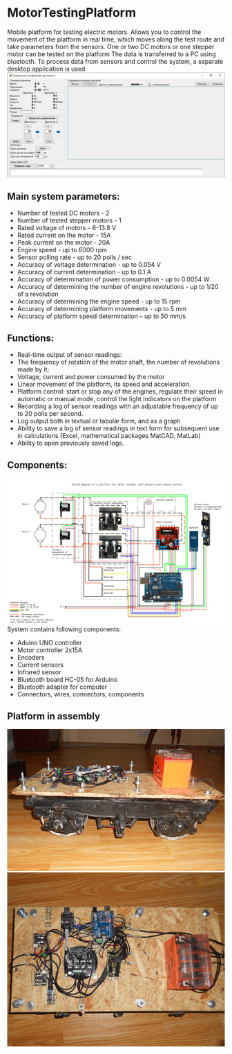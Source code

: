 # MotorTestingPlatform
Mobile platform for testing electric motors. Allows you to control the movement of the platform in real time, which moves along the test route and take parameters from the sensors. One or two DC motors or one stepper motor can be tested on the platform
The data is transferred to a PC using bluetooth. To process data from sensors and control the system, a separate desktop application is used 
![main window of control application](https://github.com/Barabaniuk/MotorTestingPlatform/blob/main/Motor_testing_platform.Control_window_empty.jpg)


## Main system parameters:
* Number of tested DC motors - 2
* Number of tested stepper motors - 1
* Rated voltage of motors – 6-13.8 V
* Rated current on the motor - 15A
* Peak current on the motor - 20A
* Engine speed - up to 6000 rpm
* Sensor polling rate - up to 20 polls / sec
* Accuracy of voltage determination - up to 0.054 V
* Accuracy of current determination - up to 0.1 A
* Accuracy of determination of power consumption - up to 0.0054 W
* Accuracy of determining the number of engine revolutions - up to 1/20 of a revolution
* Accuracy of determining the engine speed - up to 15 rpm
* Accuracy of determining platform movements - up to 5 mm
* Accuracy of platform speed determination – up to 50 mm/s

## Functions:
* Real-time output of sensor readings:
* The frequency of rotation of the motor shaft, the number of revolutions made by it;
* Voltage, current and power consumed by the motor
* Linear movement of the platform, its speed and acceleration.
* Platform control: start or stop any of the engines, regulate their speed in automatic or manual mode, control the light indicators on the platform
* Recording a log of sensor readings with an adjustable frequency of up to 20 polls per second.
* Log output both in textual or tabular form, and as a graph
* Ability to save a log of sensor readings in text form for subsequent use in calculations (Excel, mathematical packages MatCAD, MatLab)
* Ability to open previously saved logs.


## Components:
![Mobile platform circuit diagram](https://github.com/Barabaniuk/MotorTestingPlatform/blob/main/Motor_testing_platform.Circuit_diagramEN.jpg)
System contains following components:
* Aduino UNO controller
* Motor controller 2x15A
* Encoders
* Current sensors
* Infrared sensor
* Bluetooth board HC-05 for Arduino
* Bluetooth adapter for computer
* Connectors, wires, connectors, components

## Platform in assembly
![Mobile platform for testing electric motors assembled](https://github.com/Barabaniuk/MotorTestingPlatform/blob/main/Motor_testing_platform.Photo_1.jpg)
![Mobile platform for testing electric motors top view](https://github.com/Barabaniuk/MotorTestingPlatform/blob/main/Motor_testing_platform.Photo_2.jpg)





